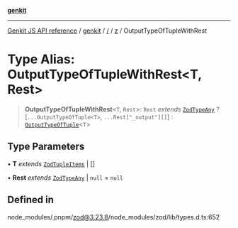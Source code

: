 [**genkit**](../../../README.md)

***

[Genkit JS API reference](../../../../README.md) / [genkit](../../../README.md) / [/](../../../README.md) / [z](../README.md) / OutputTypeOfTupleWithRest

# Type Alias: OutputTypeOfTupleWithRest\<T, Rest\>

> **OutputTypeOfTupleWithRest**\<`T`, `Rest`\>: `Rest` *extends* [`ZodTypeAny`](ZodTypeAny.md) ? [`...OutputTypeOfTuple<T>`, `...Rest["_output"][]`] : [`OutputTypeOfTuple`](OutputTypeOfTuple.md)\<`T`\>

## Type Parameters

• **T** *extends* [`ZodTupleItems`](ZodTupleItems.md) \| []

• **Rest** *extends* [`ZodTypeAny`](ZodTypeAny.md) \| `null` = `null`

## Defined in

node\_modules/.pnpm/zod@3.23.8/node\_modules/zod/lib/types.d.ts:652
